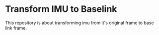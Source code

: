 # Transform IMU to Baselink
This repository is about transforming imu from it's original frame to base link frame.
